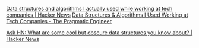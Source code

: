 
[Data structures and algorithms I actually used while working at tech companies | Hacker News](https://news.ycombinator.com/item?id=23841491)
[Data Structures & Algorithms I Used Working at Tech Companies - The Pragmatic Engineer](https://blog.pragmaticengineer.com/data-structures-and-algorithms-i-actually-used-day-to-day/)

[Ask HN: What are some cool but obscure data structures you know about? | Hacker News](https://news.ycombinator.com/item?id=32186203)

